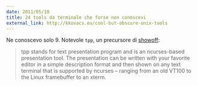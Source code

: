 ```yaml
---
date: 2011/05/10
title: 24 tools da terminale che forse non conoscevi
external_link: http://kkovacs.eu/cool-but-obscure-unix-tools
---
```


Ne conoscevo solo 9. Notevole `tpp`, un precursore di [showoff](https://github.com/schacon/showoff):

> tpp stands for text presentation program and is an ncurses-based
presentation tool. The presentation can be written with your favorite
editor in a simple description format and then shown on any text
terminal that is supported by ncurses – ranging from an old VT100 to the
Linux framebuffer to an xterm.
